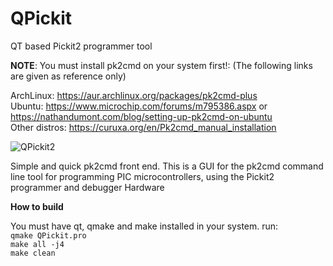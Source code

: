 # QPickit
QT based Pickit2 programmer tool

**NOTE**: You must install pk2cmd on your system first!: (The following links are given as reference only)

ArchLinux: https://aur.archlinux.org/packages/pk2cmd-plus  
Ubuntu: https://www.microchip.com/forums/m795386.aspx or https://nathandumont.com/blog/setting-up-pk2cmd-on-ubuntu  
Other distros: https://curuxa.org/en/Pk2cmd_manual_installation  

![QPickit2](https://sites.google.com/site/gtronick/QPickit.png)

Simple and quick pk2cmd front end. This is a GUI for the pk2cmd command line tool for programming PIC microcontrollers, 
using the Pickit2 programmer and debugger Hardware

**How to build**

You must have qt, qmake and make installed in your system.
run:  
`qmake QPickit.pro`  
`make all -j4`  
`make clean`  



